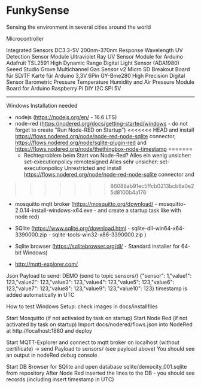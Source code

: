 # FunkySense

Sensing the environment in several cities around the world

Microcontroller


Integrated Sensors
DC3.3-5V 200nm-370nm Response Wavelength UV Detection Sensor Module Ultraviolet Ray UV Sensor Module for Arduino
Adafruit TSL2591 High Dynamic Range Digital Light Sensor (ADA1980)
Seeed Studio Grove Multichannel Gas Sensor v2
Micro SD Breakout Board für SD/TF Karte für Arduino 3,3V 6Pin
GY-Bme280 High Precision Digital Sensor Barometric Pressure Temperature Humidity and Air Pressure Module Board for Arduino Raspberry Pi DIY I2C SPI 5V

---


Windows Installation needed
- nodejs (https://nodejs.org/en/ - 16.6 LTS)
- node-red (https://nodered.org/docs/getting-started/windows - do not forget to create "Run Node-RED on Startup")
<<<<<<< HEAD
and install https://flows.nodered.org/node/node-red-node-sqlite connector, https://flows.nodered.org/node/sqlite-plugin-red and https://flows.nodered.org/node/thethingbox-node-timestamp
=======
    * Rechteproblem beim Start von Node-Red?
        Alles ein wenig unsicher: set-executionpolicy remotesigned
        Alles sehr unsicher: set-executionpolicy Unrestricted
and install https://flows.nodered.org/node/node-red-node-sqlite connector and 
>>>>>>> 86088ab91ec5ffcb0213bcb8a0e25d8100b4a176

- mosquitto mqtt broker (https://mosquitto.org/download/ - mosquitto-2.0.14-install-windows-x64.exe - and create a startup task like with node red)

- SQlite (https://www.sqlite.org/download.html - sqlite-dll-win64-x64-3390000.zip - sqlite-tools-win32-x86-3390000.zip )

- Sqlite browser (https://sqlitebrowser.org/dl/ - Standard installer for 64-bit Windows)
- http://mqtt-explorer.com/


Json Payload to send: DEMO (send to topic sensors/)
{"sensor": 1,"value1": 123,"value2": 123,"value3": 123,"value4": 123,"value5": 123,"value6": 123,"value7": 123,"value8": 123,"value9": 123,"value10": 123}
timestamp is added automatically in UTC 

How to test Windows Setup: check images in docs/installfiles

Start Mosquitto (if not activated by task on startup)
Start Node Red (if not activated by task on startup)
Import docs/nodered/flows.json into NodeRed at http://localhost:1880 and deploy

Start MQTT-Explorer and connect to mqtt broker on localhost (without certificate) -> send Payload to sensors/ (see payload above)
You should see an output in nodeRed debug console 

Start DB Browser for SQlite and open database sqlite/democity_001.sqlite from repository
After Node Red inserted the lines to the DB - you should see records (including insert timestamp in UTC)

